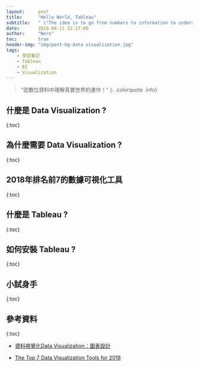 ```yaml
---
layout:     post
title:      "Hello World, Tableau"
subtitle:   " \"The idea is to go from numbers to information to understanding – Hans Rosling.\""
date:       2018-08-11 22:17:00
author:     "Nero"
toc:        true
header-img: "img/post-bg-data visualization.jpg"
tags:
    - 學習筆記
    - Tableau
    - BI
    - Visualization
---
```


> “從數位資料中理解真實世界的運作！”
{: .colorquote .info}

## 什麼是 Data Visualization ?
{:toc}

## 為什麼需要 Data Visualization ?
{:toc}

## 2018年排名前7的數據可視化工具
{:toc}

## 什麼是 Tableau ?
{:toc}

## 如何安裝 Tableau ?
{:toc}

## 小試身手
{:toc}

## 參考資料
{:toc}

* [資料視覺化Data Visualization：圖表設計](https://medium.com/uxeastmeetswest/%E8%B3%87%E6%96%99%E8%A6%96%E8%A6%BA%E5%8C%96data-visualization-%E5%9C%96%E8%A1%A8%E8%A8%AD%E8%A8%88-9ef17943a2d4)

* [The Top 7 Data Visualization Tools for 2018](https://www.business.com/articles/top-seven-data-visualization-tools-2018/)